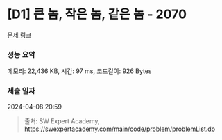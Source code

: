 # [D1] 큰 놈, 작은 놈, 같은 놈 - 2070 

[문제 링크](https://swexpertacademy.com/main/code/problem/problemDetail.do?contestProbId=AV5QQ6qqA40DFAUq) 

### 성능 요약

메모리: 22,436 KB, 시간: 97 ms, 코드길이: 926 Bytes

### 제출 일자

2024-04-08 20:59



> 출처: SW Expert Academy, https://swexpertacademy.com/main/code/problem/problemList.do